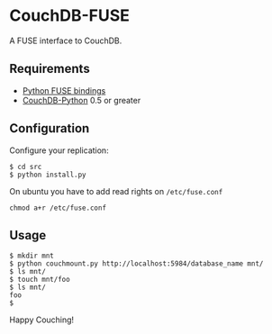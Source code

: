 CouchDB-FUSE
============

A FUSE interface to CouchDB. 


Requirements
------------

 * [Python FUSE bindings](http://fuse.sourceforge.net/)
 * [CouchDB-Python](http://code.google.com/p/couchdb-python/) 0.5 or greater

Configuration
-----

Configure your replication:

    $ cd src
    $ python install.py

On ubuntu you have to add read rights on `/etc/fuse.conf`

    chmod a+r /etc/fuse.conf

Usage
-----

    $ mkdir mnt
    $ python couchmount.py http://localhost:5984/database_name mnt/
    $ ls mnt/
    $ touch mnt/foo
    $ ls mnt/
    foo
    $ 

Happy Couching!
